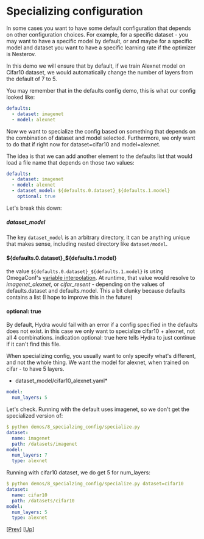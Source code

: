 # Specializing configuration

In some cases you want to have some default configuration that depends on other configuration choices.
For example, for a specific dataset - you may want to have a specific model by default, or
and maybe for a specific model and dataset you want to have a specific learning rate if the optimizer is Nesterov.

In this demo we will ensure that by default, if we train Alexnet model on Cifar10 dataset, we would automatically change the number of layers from the default of 7 to 5.

You may remember that in the defaults config demo, this is what our config looked like:
```yaml
defaults:
  - dataset: imagenet
  - model: alexnet
```

Now we want to specialize the config based on something that depends on the combination of dataset and model selected.
Furthermore, we only want to do that if right now for dataset=cifar10 and model=alexnet.

The idea is that we can add another element to the defaults list that would load a file name that depends on those two values:
```yaml
defaults:
  - dataset: imagenet
  - model: alexnet
  - dataset_model: ${defaults.0.dataset}_${defaults.1.model}
    optional: true
```

Let's break this down:
##### dataset_model
The key `dataset_model` is an arbitrary directory, it can be anything unique that makes sense, including nested directory like
`dataset/model`.
#### ${defaults.0.dataset}_${defaults.1.model}
the value `${defaults.0.dataset}_${defaults.1.model}` is using OmegaConf's [variable interpolation](https://omegaconf.readthedocs.io/en/latest/usage.html#variable-interpolation).
At runtime, that value would resolve to *imagenet_alexnet*, or *cifar_resent* - depending on the values of defaults.dataset and defaults.model.
This a bit clunky because defaults contains a list (I hope to improve this in the future)
#### optional: true
By default, Hydra would fail with an error if a config specified in the defaults does not exist.
in this case we only want to specialize cifar10 + alexnet, not all 4 combinations.
indication optional: true here tells Hydra to just continue if it can't find this file.

When specializing config, you usually want to only specify what's different, and not the whole thing.
We want the model for alexnet, when trained on cifar - to have 5 layers.

* dataset_model/cifar10_alexnet.yaml*
```yaml
model:
  num_layers: 5
```
 
Let's check. Running with the default uses imagenet, so we don't get the specialized version of:

```yaml
$ python demos/8_specialzing_config/specialize.py 
dataset:
  name: imagenet
  path: /datasets/imagenet
model:
  num_layers: 7
  type: alexnet
```

Running with cifar10 dataset, we do get 5 for num_layers:
```yaml
$ python demos/8_specialzing_config/specialize.py dataset=cifar10
dataset:
  name: cifar10
  path: /datasets/cifar10
model:
  num_layers: 5
  type: alexnet
```



[[Prev](../7_objects)] [[Up](../README.md)]